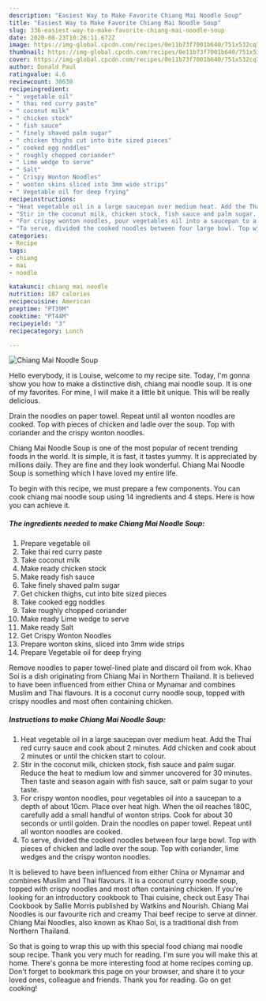 ```yaml
---
description: "Easiest Way to Make Favorite Chiang Mai Noodle Soup"
title: "Easiest Way to Make Favorite Chiang Mai Noodle Soup"
slug: 336-easiest-way-to-make-favorite-chiang-mai-noodle-soup
date: 2020-08-23T10:26:11.672Z
image: https://img-global.cpcdn.com/recipes/0e11b73f7001b640/751x532cq70/chiang-mai-noodle-soup-recipe-main-photo.jpg
thumbnail: https://img-global.cpcdn.com/recipes/0e11b73f7001b640/751x532cq70/chiang-mai-noodle-soup-recipe-main-photo.jpg
cover: https://img-global.cpcdn.com/recipes/0e11b73f7001b640/751x532cq70/chiang-mai-noodle-soup-recipe-main-photo.jpg
author: Donald Paul
ratingvalue: 4.6
reviewcount: 30630
recipeingredient:
- " vegetable oil"
- " thai red curry paste"
- " coconut milk"
- " chicken stock"
- " fish sauce"
- " finely shaved palm sugar"
- " chicken thighs cut into bite sized pieces"
- " cooked egg noddles"
- " roughly chopped coriander"
- " Lime wedge to serve"
- " Salt"
- " Crispy Wonton Noodles"
- " wonton skins sliced into 3mm wide strips"
- " Vegetable oil for deep frying"
recipeinstructions:
- "Heat vegetable oil in a large saucepan over medium heat. Add the Thai red curry sauce and cook about 2 minutes. Add chicken and cook about 2 minutes or until the chicken start to colour."
- "Stir in the coconut milk, chicken stock, fish sauce and palm sugar. Reduce the heat to medium low and simmer uncovered for 30 minutes. Then taste and season again with fish sauce, salt or palm sugar to your taste."
- "For crispy wonton noodles, pour vegetables oil into a saucepan to a depth of about 10cm. Place over heat high. When the oil reaches 180C, carefully add a small handful of wonton strips. Cook for about 30 seconds or until golden. Drain the noodles on paper towel. Repeat until all wonton noodles are cooked."
- "To serve, divided the cooked noodles between four large bowl. Top with pieces of chicken and ladle over the soup. Top with coriander, lime wedges and the crispy wonton noodles."
categories:
- Recipe
tags:
- chiang
- mai
- noodle

katakunci: chiang mai noodle 
nutrition: 187 calories
recipecuisine: American
preptime: "PT39M"
cooktime: "PT44M"
recipeyield: "3"
recipecategory: Lunch

---
```



![Chiang Mai Noodle Soup](https://img-global.cpcdn.com/recipes/0e11b73f7001b640/751x532cq70/chiang-mai-noodle-soup-recipe-main-photo.jpg)

Hello everybody, it is Louise, welcome to my recipe site. Today, I'm gonna show you how to make a distinctive dish, chiang mai noodle soup. It is one of my favorites. For mine, I will make it a little bit unique. This will be really delicious.

Drain the noodles on paper towel. Repeat until all wonton noodles are cooked. Top with pieces of chicken and ladle over the soup. Top with coriander and the crispy wonton noodles.

Chiang Mai Noodle Soup is one of the most popular of recent trending foods in the world. It is simple, it is fast, it tastes yummy. It is appreciated by millions daily. They are fine and they look wonderful. Chiang Mai Noodle Soup is something which I have loved my entire life.


To begin with this recipe, we must prepare a few components. You can cook chiang mai noodle soup using 14 ingredients and 4 steps. Here is how you can achieve it.

<!--inarticleads1-->

##### The ingredients needed to make Chiang Mai Noodle Soup:

1. Prepare  vegetable oil
1. Take  thai red curry paste
1. Take  coconut milk
1. Make ready  chicken stock
1. Make ready  fish sauce
1. Take  finely shaved palm sugar
1. Get  chicken thighs, cut into bite sized pieces
1. Take  cooked egg noddles
1. Take  roughly chopped coriander
1. Make ready  Lime wedge to serve
1. Make ready  Salt
1. Get  Crispy Wonton Noodles
1. Prepare  wonton skins, sliced into 3mm wide strips
1. Prepare  Vegetable oil for deep frying


Remove noodles to paper towel-lined plate and discard oil from wok. Khao Soi is a dish originating from Chiang Mai in Northern Thailand. It is believed to have been influenced from either China or Mynamar and combines Muslim and Thai flavours. It is a coconut curry noodle soup, topped with crispy noodles and most often containing chicken. 

<!--inarticleads2-->

##### Instructions to make Chiang Mai Noodle Soup:

1. Heat vegetable oil in a large saucepan over medium heat. Add the Thai red curry sauce and cook about 2 minutes. Add chicken and cook about 2 minutes or until the chicken start to colour.
1. Stir in the coconut milk, chicken stock, fish sauce and palm sugar. Reduce the heat to medium low and simmer uncovered for 30 minutes. Then taste and season again with fish sauce, salt or palm sugar to your taste.
1. For crispy wonton noodles, pour vegetables oil into a saucepan to a depth of about 10cm. Place over heat high. When the oil reaches 180C, carefully add a small handful of wonton strips. Cook for about 30 seconds or until golden. Drain the noodles on paper towel. Repeat until all wonton noodles are cooked.
1. To serve, divided the cooked noodles between four large bowl. Top with pieces of chicken and ladle over the soup. Top with coriander, lime wedges and the crispy wonton noodles.


It is believed to have been influenced from either China or Mynamar and combines Muslim and Thai flavours. It is a coconut curry noodle soup, topped with crispy noodles and most often containing chicken. If you&#39;re looking for an introductory cookbook to Thai cuisine, check out Easy Thai Cookbook by Sallie Morris published by Watkins and Nourish. Chiang Mai Noodles is our favourite rich and creamy Thai beef recipe to serve at dinner. Chiang Mai Noodles, also known as Khao Soi, is a traditional dish from Northern Thailand. 

So that is going to wrap this up with this special food chiang mai noodle soup recipe. Thank you very much for reading. I'm sure you will make this at home. There's gonna be more interesting food at home recipes coming up. Don't forget to bookmark this page on your browser, and share it to your loved ones, colleague and friends. Thank you for reading. Go on get cooking!

